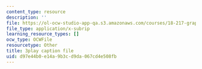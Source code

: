 ```yaml
---
content_type: resource
description: ''
file: https://ol-ocw-studio-app-qa.s3.amazonaws.com/courses/18-217-graph-theory-and-additive-combinatorics-fall-2019/d97e44b0e14a9b3cd9da067cd4e508fb_9gy-CAwx0Ls.srt
file_type: application/x-subrip
learning_resource_types: []
ocw_type: OCWFile
resourcetype: Other
title: 3play caption file
uid: d97e44b0-e14a-9b3c-d9da-067cd4e508fb
---
```

